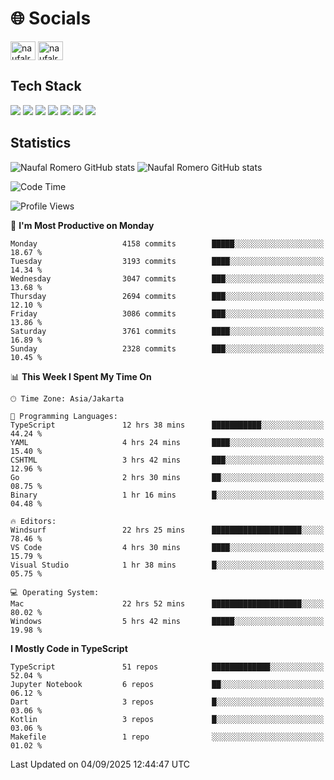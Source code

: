 <h1 align="">🌐 Socials</h1>
<p align="left">
<a href="https://linkedin.com/in/naufal-romero-putra-pratama-9ab816177/" target="blank"><img align="center" src="https://raw.githubusercontent.com/rahuldkjain/github-profile-readme-generator/master/src/images/icons/Social/linked-in-alt.svg" alt="naufalromero" height="30" width="40" /></a>
<a href="https://instagram.com/naufalromero" target="blank"><img align="center" src="https://raw.githubusercontent.com/rahuldkjain/github-profile-readme-generator/master/src/images/icons/Social/instagram.svg" alt="naufalromero" height="30" width="40" /></a>
</p>


<h2 align="">Tech Stack</h2>
<div align="">
  <img src="https://img.shields.io/badge/next.js-000000?style=for-the-badge&logo=nextdotjs&logoColor=white"/>
 <img src="https://img.shields.io/badge/typescript-%23007ACC.svg?style=for-the-badge&logo=typescript&logoColor=white"/>
 <img src="https://img.shields.io/badge/react-%2320232a.svg?style=for-the-badge&logo=react&logoColor=%2361DAFB"/>
 <img src="https://img.shields.io/badge/tailwindcss-%2338B2AC.svg?style=for-the-badge&logo=tailwind-css&logoColor=white"/>
 <img src="https://img.shields.io/badge/Prisma-3982CE?style=for-the-badge&logo=Prisma&logoColor=white"/>
 <img src="https://img.shields.io/badge/javascript-%23323330.svg?style=for-the-badge&logo=javascript&logoColor=%23F7DF1E"/>
 <img src="https://img.shields.io/badge/java-%23ED8B00.svg?style=for-the-badge&logo=openjdk&logoColor=white"/>
</div>


<h2 align="">Statistics</h2>
<div align="">
<img src="https://github-readme-stats-xi-nine-74.vercel.app/api?username=romves&show_icons=true&theme=tokyonight&include_all_commits=true&count_private=true" alt="Naufal Romero GitHub stats"/>
<img src="https://github-readme-stats-xi-nine-74.vercel.app/api/top-langs/?username=romves&theme=tokyonight&hide_border=false&include_all_commits=true&count_private=true&layout=compact" alt="Naufal Romero GitHub stats"/>
</div>

<!--START_SECTION:waka-->
![Code Time](http://img.shields.io/badge/Code%20Time-2%2C876%20hrs%2059%20mins-blue)

![Profile Views](http://img.shields.io/badge/Profile%20Views-0-blue)

📅 **I'm Most Productive on Monday** 

```text
Monday                   4158 commits        █████░░░░░░░░░░░░░░░░░░░░   18.67 % 
Tuesday                  3193 commits        ████░░░░░░░░░░░░░░░░░░░░░   14.34 % 
Wednesday                3047 commits        ███░░░░░░░░░░░░░░░░░░░░░░   13.68 % 
Thursday                 2694 commits        ███░░░░░░░░░░░░░░░░░░░░░░   12.10 % 
Friday                   3086 commits        ███░░░░░░░░░░░░░░░░░░░░░░   13.86 % 
Saturday                 3761 commits        ████░░░░░░░░░░░░░░░░░░░░░   16.89 % 
Sunday                   2328 commits        ███░░░░░░░░░░░░░░░░░░░░░░   10.45 % 
```


📊 **This Week I Spent My Time On** 

```text
🕑︎ Time Zone: Asia/Jakarta

💬 Programming Languages: 
TypeScript               12 hrs 38 mins      ███████████░░░░░░░░░░░░░░   44.24 % 
YAML                     4 hrs 24 mins       ████░░░░░░░░░░░░░░░░░░░░░   15.40 % 
CSHTML                   3 hrs 42 mins       ███░░░░░░░░░░░░░░░░░░░░░░   12.96 % 
Go                       2 hrs 30 mins       ██░░░░░░░░░░░░░░░░░░░░░░░   08.75 % 
Binary                   1 hr 16 mins        █░░░░░░░░░░░░░░░░░░░░░░░░   04.48 % 

🔥 Editors: 
Windsurf                 22 hrs 25 mins      ████████████████████░░░░░   78.46 % 
VS Code                  4 hrs 30 mins       ████░░░░░░░░░░░░░░░░░░░░░   15.79 % 
Visual Studio            1 hr 38 mins        █░░░░░░░░░░░░░░░░░░░░░░░░   05.75 % 

💻 Operating System: 
Mac                      22 hrs 52 mins      ████████████████████░░░░░   80.02 % 
Windows                  5 hrs 42 mins       █████░░░░░░░░░░░░░░░░░░░░   19.98 % 
```

**I Mostly Code in TypeScript** 

```text
TypeScript               51 repos            █████████████░░░░░░░░░░░░   52.04 % 
Jupyter Notebook         6 repos             ██░░░░░░░░░░░░░░░░░░░░░░░   06.12 % 
Dart                     3 repos             █░░░░░░░░░░░░░░░░░░░░░░░░   03.06 % 
Kotlin                   3 repos             █░░░░░░░░░░░░░░░░░░░░░░░░   03.06 % 
Makefile                 1 repo              ░░░░░░░░░░░░░░░░░░░░░░░░░   01.02 % 
```




 Last Updated on 04/09/2025 12:44:47 UTC
<!--END_SECTION:waka-->
